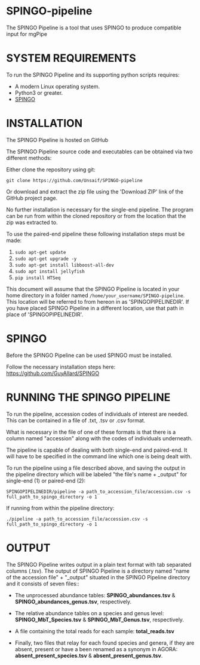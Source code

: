 # SPINGO-pipeline
The SPINGO Pipeline is a tool that uses SPINGO to produce compatible input for mgPipe

# SYSTEM REQUIREMENTS
To run the SPINGO Pipeline and its supporting python scripts requires:

* A modern Linux operating system.
* Python3 or greater.
* [SPINGO](https://github.com/GuyAllard/SPINGO)
    
# INSTALLATION

The SPINGO Pipeline is hosted on GitHub

The SPINGO Pipeline source code and executables can be obtained via two different methods:

Either clone the repository using git:

`git clone https://github.com/Unsaif/SPINGO-pipeline`

Or download and extract the zip file using the 'Download ZIP' link of the GitHub project page.

No further installation is necessary for the single-end pipeline. The program can be run from within the cloned repository or from the location that the zip was extracted to.

To use the paired-end pipeline these following installation steps must be made:

1. `sudo apt-get update`
1. `sudo apt-get upgrade -y`
1. `sudo apt-get install libboost-all-dev`
1. `sudo apt install jellyfish`
1. `pip install HTSeq`

This document will assume that the SPINGO Pipeline is located in your home directory in a folder named `/home/your_username/SPINGO-pipeline`. This location will be referred to from hereon in as 'SPINGOPIPELINEDIR'.
If you have placed SPINGO Pipeline in a different location, use that path in place of 'SPINGOPIPELINEDIR'.

# SPINGO

Before the SPINGO Pipeline can be used SPINGO must be installed. 

Follow the necessary installation steps here: https://github.com/GuyAllard/SPINGO 

# RUNNING THE SPINGO PIPELINE

To run the pipeline, accession codes of individuals of interest are needed. This can be contained in a file of .txt, .tsv or .csv format.

What is necessary in the file of one of these formats is that there is a column named "accession" along with the codes of individuals underneath. 

The pipeline is capable of dealing with both single-end and paired-end. It will have to be specified in the command line which one is being dealt with. 

To run the pipeline using a file described above, and saving the output in the pipeline directory which will be labeled "the file's name + _output" for single-end (1) or paired-end (2):

`SPINGOPIPELINEDIR/pipeline -a path_to_accession_file/accession.csv -s full_path_to_spingo_directory -o 1`

If running from within the pipeline directory:

`./pipeline -a path_to_accession_file/accession.csv -s full_path_to_spingo_directory -o 1`

# OUTPUT

The SPINGO Pipeline writes output in a plain text format with tab separated columns (.tsv). The output of SPINGO Pipeline is a directory named "name of the accession file" + "\_output" situated in the SPINGO Pipeline directory and it consists of seven files::

* The unprocessed abundance tables: **SPINGO_abundances.tsv** & **SPINGO_abundances_genus.tsv**, respectively.
    
* The relative abundance tables on a species and genus level: **SPINGO_MbT_Species.tsv** & **SPINGO_MbT_Genus.tsv**, respectively.

* A file containing the total reads for each sample: **total_reads.tsv**
    
* Finally, two files that relay for each found species and genera, if they are absent, present or have a been renamed as a synonym in AGORA: **absent_present_species.tsv** & **absent_present_genus.tsv**.
